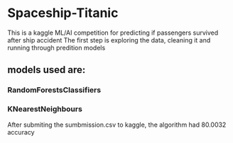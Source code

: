 # Spaceship-Titanic
This is a kaggle ML/AI competition for predicting if passengers survived after ship accident
The first step is exploring the data, cleaning it and running through predition models
## models used are:
### RandomForestsClassifiers
### KNearestNeighbours
After submiting the sumbmission.csv to kaggle, the algorithm had 80.0032 accuracy 
